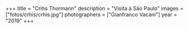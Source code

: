 +++
title = "Crihs Thormann"
description = "Visita à São Paulo"
images = ["fotos/crhis/crhis.jpg"]
photographers = ["Gianfranco Vacani"]
year = "2019"
+++
